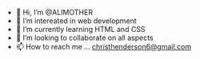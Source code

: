 - 👋 Hi, I’m @ALIMOTHER
- 👀 I’m intereated in web development
- 🌱 I’m currently learning HTML and CSS
- 💞️ I’m looking to collaborate on all aspects
- 📫 How to reach me ... christhenderson6@gmail.com

<!---
ALIMOTHER/ALIMOTHER is a ✨ special ✨ repository because its `README.md` (this file) appears on your GitHub profile.
You can click the Preview link to take a look at your changes.
--->
